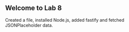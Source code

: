 ## Welcome to Lab 8 

Created a file, installed Node.js, added fastify and fetched JSONPlaceholder data.

